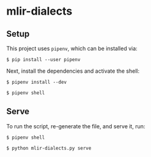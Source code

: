 # mlir-dialects

## Setup

This project uses `pipenv`, which can be installed via:

```
$ pip install --user pipenv
```

Next, install the dependencies and activate the shell:

```
$ pipenv install --dev

$ pipenv shell
```

## Serve

To run the script, re-generate the file, and serve it, run:

```
$ pipenv shell

$ python mlir-dialects.py serve
```
